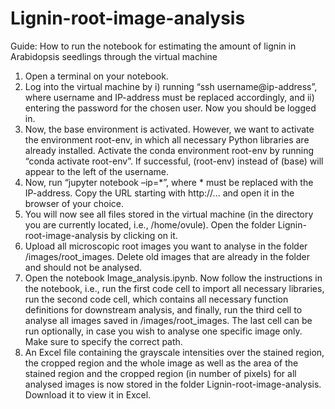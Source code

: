 # Lignin-root-image-analysis

Guide: How to run the notebook for estimating the amount of lignin in Arabidopsis seedlings through the virtual machine
1.	Open a terminal on your notebook.
2.	Log into the virtual machine by i) running “ssh username@ip-address”, where username and IP-address must be replaced accordingly, and ii) entering the password for the chosen user. Now you should be logged in.
3.	Now, the base environment is activated. However, we want to activate the environment root-env, in which all necessary Python libraries are already installed. Activate the conda environment root-env by running “conda activate root-env”. If successful, (root-env) instead of (base) will appear to the left of the username.
4.	Now, run “jupyter notebook –ip=*”, where * must be replaced with the IP-address. Copy the URL starting with http://... and open it in the browser of your choice.
5.	You will now see all files stored in the virtual machine (in the directory you are currently located, i.e., /home/ovule). Open the folder Lignin-root-image-analysis by clicking on it.
6.	Upload all microscopic root images you want to analyse in the folder /images/root_images. Delete old images that are already in the folder and should not be analysed.
7.	Open the notebook Image_analysis.ipynb. Now follow the instructions in the notebook, i.e., run the first code cell to import all necessary libraries, run the second code cell, which contains all necessary function definitions for downstream analysis, and finally, run the third cell to analyse all images saved in /images/root_images. The last cell can be run optionally, in case you wish to analyse one specific image only. Make sure to specify the correct path.
8.	An Excel file containing the grayscale intensities over the stained region, the cropped region and the whole image as well as the area of the stained region and the cropped region (in number of pixels) for all analysed images is now stored in the folder Lignin-root-image-analysis. Download it to view it in Excel.
